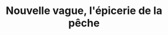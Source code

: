 ---
title: "Nouvelle vague, l'épicerie de la pêche"
url: /bordeaux/nouvelle-vague-lepicerie-de-la-peche/
shop: commodité
---